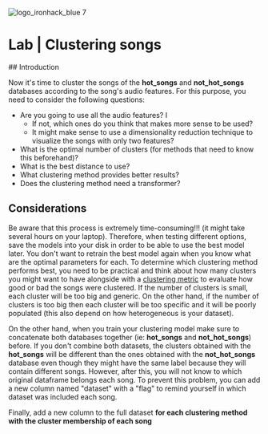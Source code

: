 ![logo_ironhack_blue 7](https://user-images.githubusercontent.com/23629340/40541063-a07a0a8a-601a-11e8-91b5-2f13e4e6b441.png)

# Lab | Clustering songs

## Introduction

Now it's time to cluster the songs of the **hot_songs** and **not_hot_songs** databases according to the song's audio features. For this purpose, you need to consider the following questions:

* Are you going to use all the audio features? I
  * If not, which ones do you think that makes more sense to be used?
  * It might make sense to use a dimensionality reduction technique to visualize the songs with only two features?
* What is the optimal number of clusters (for methods that need to know this beforehand)?
* What is the best distance to use?
* What clustering method provides better results?
* Does the clustering method need a transformer?

## Considerations

Be aware that this process is extremely time-consuming!!! (it might take several hours on your laptop). Therefore, when testing different options, save the models into your disk in order to be able to use the best model later.  You don't want to retrain the best model again when you know what are the optimal parameters for each.
To determine which clustering method performs best, you need to be practical and think about how many clusters you might want to have alongside with a [clustering metric](https://analyticsindiamag.com/a-tutorial-on-various-clustering-evaluation-metrics/) to evaluate how good or bad the songs were clustered.
If the number of clusters is small, each cluster will be too big and generic. On the other hand, if the number of clusters is too big then each cluster will be too specific and it will be poorly populated (this also depend on how heterogeneous is your dataset).

On the other hand, when you train your clustering model make sure to concatenate both databases together (ie: **hot_songs** and **not_hot_songs**) before. 
If you don't combine both datasets, the clusters obtained with the **hot_songs** will be different than the ones obtained with the **not_hot_songs**
database even though they might have the same label because they will contain different songs. However, after this, you will not know to which original
dataframe belongs each song. To prevent this problem, you can add a new column named "dataset" with a "flag" to remind yourself in which dataset was included
each song. 

Finally, add a new column to the full dataset **for each clustering method with the cluster membership of each song** 
